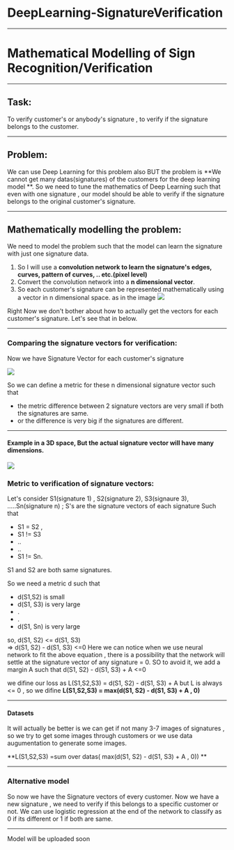 # DeepLearning-SignatureVerification


****
# Mathematical Modelling of Sign Recognition/Verification
****
## Task: 
To verify customer's or anybody's signature , to verify if the signature belongs to the customer.
****
## Problem:
We can use Deep Learning for this problem also BUT the problem is  **We cannot get many datas(signatures) of the customers for the deep learning model **. 
So we need to tune the mathematics of Deep Learning such that even with one signature , our model should be able to verify if the signature belongs to the original customer's signature.
****
## Mathematically modelling the problem:
We need to model the problem such that the model can learn the signature with just one signature data. 
1. So I will use a **convolution network to learn the signature's edges, curves, pattern of curves, .. etc.(pixel level)**
2. Convert the convolution network into a **n dimensional vector**. 
3. So each customer's signature can be represented mathematically using a vector in n dimensional space.
as in the image
![](https://sketch.io/render/sk-cafa99331fce3da945e25508e96275b3.jpeg)

Right Now we don't bother about how to actually get the vectors for each customer's signature. Let's see that in below. 
****
### Comparing the signature vectors for verification:
Now we have Signature Vector for each customer's signature 

![](https://sketch.io/render/sk-e4c3a422960172822a0f4598934c07f7.jpeg)

So we can define a metric for these n dimensional signature vector such that 
* the metric difference between 2 signature vectors are very small if both the signatures are same.
* or the difference is very big if the signatures are different.
****
#### Example in a 3D space, But the actual signature vector will have many dimensions.
![](https://sketch.io/render/sk-dcde7c62f0088c31261cdc4ac1bad1e4.jpeg)


### Metric to verification of signature vectors:
Let's consider S1(signature 1) , S2(signature 2), S3(signaure 3), .....Sn(signature n) ; S's are the signature vectors of each signature
Such that 
* S1 = S2 , 
* S1 != S3 
* ..
* ..
* S1 != Sn.

S1 and S2 are both same signatures. 

So we need a metric d such that 
* d(S1,S2) is small
* d(S1, S3) is very large
* .
* .
* d(S1, Sn) is very large

so, 
d(S1, S2) <= d(S1, S3)    
=>     d(S1, S2) - d(S1, S3) <=0
Here we can notice when we use neural network to fit the above equation , there is a possibility that the network will settle at the signature vector of any signature = 0.
SO to avoid it,  we add a margin A such that 
d(S1, S2) - d(S1, S3)  + A <=0

we difine our loss as L(S1,S2,S3) = d(S1, S2) - d(S1, S3)  + A 
but L is always <= 0 , so we difine 
**L(S1,S2,S3) = max(d(S1, S2) - d(S1, S3)  + A , 0)**

****
#### Datasets
It will actually be better is we can get if not many 3-7 images of signatures , so we try to get some images through customers or we use data augumentation to generate some images.

**L(S1,S2,S3) =sum over datas( max(d(S1, S2) - d(S1, S3)  + A , 0)) **
****

### Alternative model 
So now we have the Signature vectors of every customer. 
Now we have a new signature , we need to verify if this belongs to a specific customer or not. 
We can use logistic regression at the end of the network to classify as 0 if its different or 1 if both are same.


****

Model will be uploaded soon
